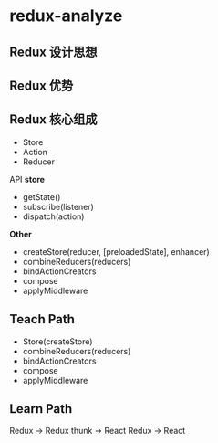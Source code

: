 # redux-analyze

## Redux 设计思想

## Redux 优势

## Redux 核心组成
- Store 
- Action
- Reducer

API
**store**
- getState()
- subscribe(listener)
- dispatch(action)

**Other**
- createStore(reducer, [preloadedState], enhancer)
- combineReducers(reducers)
- bindActionCreators
- compose
- applyMiddleware

## Teach Path
- Store(createStore)
- combineReducers(reducers)
- bindActionCreators
- compose
- applyMiddleware

## Learn Path
Redux -> Redux thunk -> React Redux -> React


